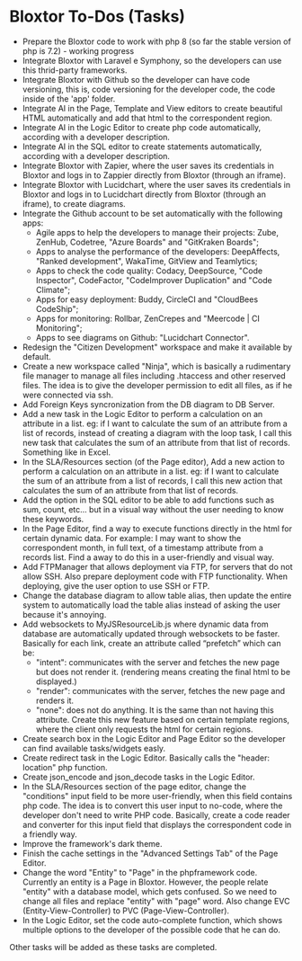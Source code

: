 # Bloxtor To-Dos (Tasks)

- Prepare the Bloxtor code to work with php 8 (so far the stable version of php is 7.2) - working progress
- Integrate Bloxtor with Laravel e Symphony, so the developers can use this thrid-party frameworks.
- Integrate Bloxtor with Github so the developer can have code versioning, this is, code versioning for the developer code, the code inside of the 'app' folder. 
- Integrate AI in the Page, Template and View editors to create beautiful HTML automatically and add that html to the correspondent region.
- Integrate AI in the Logic Editor to create php code automatically, according with a developer description.
- Integrate AI in the SQL editor to create statements automatically, according with a developer description.
- Integrate Bloxtor with Zapier, where the user saves its credentials in Bloxtor and logs in to Zappier directly from Bloxtor (through an iframe).
- Integrate Bloxtor with Lucidchart, where the user saves its credentials in Bloxtor and logs in to Lucidchart directly from Bloxtor (through an iframe), to create diagrams.
- Integrate the Github account to be set automatically with the following apps:
	+ Agile apps to help the developers to manage their projects: Zube, ZenHub, Codetree, "Azure Boards" and "GitKraken Boards"; 
	+ Apps to analyse the performance of the developers: DeepAffects, "Ranked development", WakaTime, GitView and Teamlytics; 
	+ Apps to check the code quality: Codacy, DeepSource, "Code Inspector", CodeFactor, "CodeImprover Duplication" and "Code Climate"; 
	+ Apps for easy deployment: Buddy, CircleCI and "CloudBees CodeShip"; 
	+ Apps for monitoring: Rollbar, ZenCrepes and "Meercode | CI Monitoring"; 
	+ Apps to see diagrams on Github: "Lucidchart Connector".
- Redesign the "Citizen Development" workspace and make it available by default.
- Create a new workspace called "Ninja", which is basically a rudimentary file manager to manage all files including .htaccess and other reserved files. The idea is to give the developer permission to edit all files, as if he were connected via ssh.
- Add Foreign Keys syncronization from the DB diagram to DB Server.
- Add a new task in the Logic Editor to perform a calculation on an attribute in a list. eg: if I want to calculate the sum of an attribute from a list of records, instead of creating a diagram with the loop task, I call this new task that calculates the sum of an attribute from that list of records. Something like in Excel.
- In the SLA/Resources section (of the Page editor), Add a new action to perform a calculation on an attribute in a list. eg: if I want to calculate the sum of an attribute from a list of records, I call this new action that calculates the sum of an attribute from that list of records.
- Add the option in the SQL editor to be able to add functions such as sum, count, etc... but in a visual way without the user needing to know these keywords.
- In the Page Editor, find a way to execute functions directly in the html for certain dynamic data. For example: I may want to show the correspondent month, in full text, of a timestamp attribute from a records list. Find a away to do this in a user-friendly and visual way.
- Add FTPManager that allows deployment via FTP, for servers that do not allow SSH. Also prepare deployment code with FTP functionality. When deploying, give the user option to use SSH or FTP.
- Change the database diagram to allow table alias, then update the entire system to automatically load the table alias instead of asking the user because it's annoying.
- Add websockets to MyJSResourceLib.js where dynamic data from database are automatically updated through websockets to be faster. Basically for each link, create an attribute called “prefetch” which can be:
	+ "intent": communicates with the server and fetches the new page but does not render it. (rendering means creating the final html to be displayed.)
	+ "render": communicates with the server, fetches the new page and renders it.
	+ "none": does not do anything. It is the same than not having this attribute.
	Create this new feature based on certain template regions, where the client only requests the html for certain regions.
- Create search box in the Logic Editor and Page Editor so the developer can find available tasks/widgets easly.
- Create redirect task in the Logic Editor. Basically calls the "header: location" php function.
- Create json_encode and json_decode tasks in the Logic Editor.
- In the SLA/Resources section of the page editor, change the "conditions" input field to be more user-friendly, when this field contains php code. The idea is to convert this user input to no-code, where the developer don't need to write PHP code. Basically, create a code reader and converter for this input field that displays the correspondent code in a friendly way.
- Improve the framework's dark theme.
- Finish the cache settings in the "Advanced Settings Tab" of the Page Editor.
- Change the word "Entity" to "Page" in the phpframework code. Currently an entity is a Page in Bloxtor. However, the people relate "entity" with a database model, which gets confused. So we need to change all files and replace "entity" with "page" word. Also change EVC (Entity-View-Controller) to PVC (Page-View-Controller).
- In the Logic Editor, set the code auto-complete function, which shows multiple options to the developer of the possible code that he can do.

Other tasks will be added as these tasks are completed.

